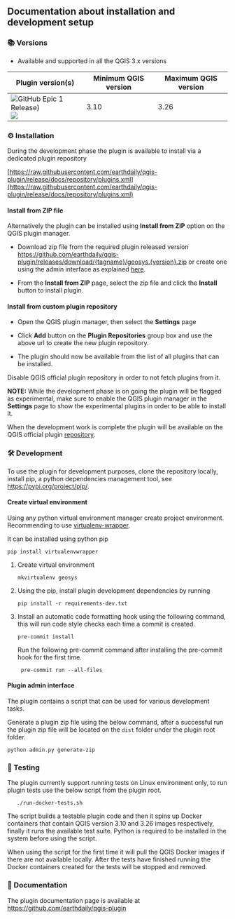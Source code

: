 ## Documentation about installation and development setup
### 📚 Versions

* Available and supported in all the QGIS 3.x versions

| Plugin version(s)                                                                                                                                                                                                                         | Minimum QGIS version | Maximum QGIS version |
|-------------------------------------------------------------------------------------------------------------------------------------------------------------------------------------------------------------------------------------------|----------------------|----------------------|
| ![GitHub Epic 1 Release)](https://img.shields.io/github/v/release/earthdaily/qgis-plugin?logo=semanticrelease&label=latest-release)<br> ![](https://img.shields.io/badge/stable_version-v0.0.1-blue?logo=semanticrelease) | 3.10                 | 3.26                 |


### ⚙️ Installation

During the development phase the plugin is available to install via
a dedicated plugin repository 

[https://raw.githubusercontent.com/earthdaily/qgis-plugin/release/docs/repository/plugins.xml](https://raw.githubusercontent.com/earthdaily/qgis-plugin/release/docs/repository/plugins.xml)

[//]: # ()
[//]: # (#### Install from QGIS plugin repository)

[//]: # ()
[//]: # (- Open QGIS application and open plugin manager.)

[//]: # (- Search for `EarthDaily` in the All page of the plugin manager.)

[//]: # (- From the found results, click on the `EarthDaily` result item and a page with plugin information will show up. )

[//]: # (  )
[//]: # (- Click the `Install Plugin` button at the bottom of the dialog to install the plugin.)

[//]: # ()

#### Install from ZIP file

Alternatively the plugin can be installed using **Install from ZIP** option on the 
QGIS plugin manager.

- Download zip file from the required plugin released version
https://github.com/earthdaily/qgis-plugin/releases/download/{tagname}/geosys.{version}.zip or create one
using the admin interface as explained [here](https://github.com/earthdaily/qgis-plugin#plugin-admin-interface).

- From the **Install from ZIP** page, select the zip file and click the **Install** button to install plugin.

#### Install from custom plugin repository


- Open the QGIS plugin manager, then select the **Settings** page

- Click **Add** button on the **Plugin Repositories** group box and use the above url to create the new plugin repository.

- The plugin should now be available from the list of all plugins that can be installed.

Disable QGIS official plugin repository in order to not fetch plugins from it.

**NOTE:** While the development phase is on going the plugin will be flagged as experimental, make
sure to enable the QGIS plugin manager in the **Settings** page to show the experimental plugins
in order to be able to install it.

When the development work is complete the plugin will be available on the QGIS
official plugin [repository](https://plugins.qgis.org/plugins).


### 🛠️ Development 

To use the plugin for development purposes, clone the repository locally,
install pip, a python dependencies management tool, see https://pypi.org/project/pip/.


#### Create virtual environment

Using any python virtual environment manager create project environment. 
Recommending to use [virtualenv-wrapper](https://virtualenvwrapper.readthedocs.io/en/latest/).

It can be installed using python pip 

```
pip install virtualenvwrapper
```

 1. Create virtual environment

    ```
    mkvirtualenv geosys
    ```

2. Using the pip, install plugin development dependencies by running 

    ```
    pip install -r requirements-dev.txt
    ```

3. Install an automatic code formatting hook using the following command, 
   this will run code style checks each time a commit is created.
    ```
    pre-commit install
    ```
   Run the following pre-commit command after installing the pre-commit hook
   for the first time.
   ```
    pre-commit run --all-files
   ```

#### Plugin admin interface
The plugin contains a script that can be used for various development tasks.

Generate a plugin zip file using the below command, after a successful run the plugin zip file will be located
on the `dist` folder under the plugin root folder.

```
python admin.py generate-zip
```

### 🔧 Testing

The plugin currently support running tests on Linux environment only, to run plugin tests use the below script
from the plugin root.
```
   ./run-docker-tests.sh
```

The script builds a testable plugin code and then it spins up Docker containers that contain QGIS version 3.10 and 3.26 
 images respectively, finally it runs the available test suite. Python is required to
be installed in the system before using the script.

When using the script for the first time it will pull the QGIS Docker images if there are not available 
locally. After the tests have finished running the Docker containers created for the tests will be stopped and removed.


### 📃 Documentation

The plugin documentation page is available at https://github.com/earthdaily/qgis-plugin

